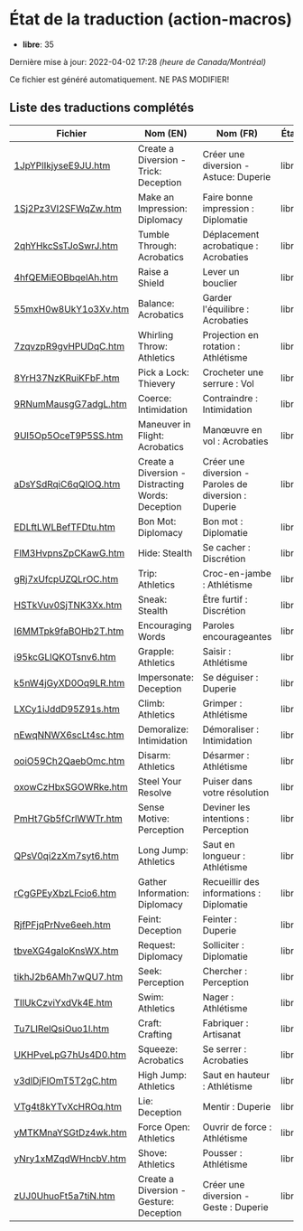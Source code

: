 # État de la traduction (action-macros)

 * **libre**: 35


Dernière mise à jour: 2022-04-02 17:28 *(heure de Canada/Montréal)*

Ce fichier est généré automatiquement. NE PAS MODIFIER!
## Liste des traductions complétés

| Fichier   | Nom (EN)    | Nom (FR)    | État |
|-----------|-------------|-------------|:----:|
|[1JpYPlIkjyseE9JU.htm](action-macros/1JpYPlIkjyseE9JU.htm)|Create a Diversion - Trick: Deception|Créer une diversion - Astuce: Duperie|libre|
|[1Sj2Pz3VI2SFWqZw.htm](action-macros/1Sj2Pz3VI2SFWqZw.htm)|Make an Impression: Diplomacy|Faire bonne impression : Diplomatie|libre|
|[2qhYHkcSsTJoSwrJ.htm](action-macros/2qhYHkcSsTJoSwrJ.htm)|Tumble Through: Acrobatics|Déplacement acrobatique : Acrobaties|libre|
|[4hfQEMiEOBbqelAh.htm](action-macros/4hfQEMiEOBbqelAh.htm)|Raise a Shield|Lever un bouclier|libre|
|[55mxH0w8UkY1o3Xv.htm](action-macros/55mxH0w8UkY1o3Xv.htm)|Balance: Acrobatics|Garder l'équilibre : Acrobaties|libre|
|[7zqvzpR9gvHPUDqC.htm](action-macros/7zqvzpR9gvHPUDqC.htm)|Whirling Throw: Athletics|Projection en rotation : Athlétisme|libre|
|[8YrH37NzKRuiKFbF.htm](action-macros/8YrH37NzKRuiKFbF.htm)|Pick a Lock: Thievery|Crocheter une serrure : Vol|libre|
|[9RNumMausgG7adgL.htm](action-macros/9RNumMausgG7adgL.htm)|Coerce: Intimidation|Contraindre : Intimidation|libre|
|[9Ul5Op5OceT9P5SS.htm](action-macros/9Ul5Op5OceT9P5SS.htm)|Maneuver in Flight: Acrobatics|Manœuvre en vol : Acrobaties|libre|
|[aDsYSdRqiC6qQIOQ.htm](action-macros/aDsYSdRqiC6qQIOQ.htm)|Create a Diversion - Distracting Words: Deception|Créer une diversion - Paroles de diversion : Duperie|libre|
|[EDLftLWLBefTFDtu.htm](action-macros/EDLftLWLBefTFDtu.htm)|Bon Mot: Diplomacy|Bon mot : Diplomatie|libre|
|[FlM3HvpnsZpCKawG.htm](action-macros/FlM3HvpnsZpCKawG.htm)|Hide: Stealth|Se cacher : Discrétion|libre|
|[gRj7xUfcpUZQLrOC.htm](action-macros/gRj7xUfcpUZQLrOC.htm)|Trip: Athletics|Croc-en-jambe : Athlétisme|libre|
|[HSTkVuv0SjTNK3Xx.htm](action-macros/HSTkVuv0SjTNK3Xx.htm)|Sneak: Stealth|Être furtif : Discrétion|libre|
|[I6MMTpk9faBOHb2T.htm](action-macros/I6MMTpk9faBOHb2T.htm)|Encouraging Words|Paroles encourageantes|libre|
|[i95kcGLIQKOTsnv6.htm](action-macros/i95kcGLIQKOTsnv6.htm)|Grapple: Athletics|Saisir : Athlétisme|libre|
|[k5nW4jGyXD0Oq9LR.htm](action-macros/k5nW4jGyXD0Oq9LR.htm)|Impersonate: Deception|Se déguiser : Duperie|libre|
|[LXCy1iJddD95Z91s.htm](action-macros/LXCy1iJddD95Z91s.htm)|Climb: Athletics|Grimper : Athlétisme|libre|
|[nEwqNNWX6scLt4sc.htm](action-macros/nEwqNNWX6scLt4sc.htm)|Demoralize: Intimidation|Démoraliser : Intimidation|libre|
|[ooiO59Ch2QaebOmc.htm](action-macros/ooiO59Ch2QaebOmc.htm)|Disarm: Athletics|Désarmer : Athlétisme|libre|
|[oxowCzHbxSGOWRke.htm](action-macros/oxowCzHbxSGOWRke.htm)|Steel Your Resolve|Puiser dans votre résolution|libre|
|[PmHt7Gb5fCrlWWTr.htm](action-macros/PmHt7Gb5fCrlWWTr.htm)|Sense Motive: Perception|Deviner les intentions : Perception|libre|
|[QPsV0qi2zXm7syt6.htm](action-macros/QPsV0qi2zXm7syt6.htm)|Long Jump: Athletics|Saut en longueur : Athlétisme|libre|
|[rCgGPEyXbzLFcio6.htm](action-macros/rCgGPEyXbzLFcio6.htm)|Gather Information: Diplomacy|Recueillir des informations : Diplomatie|libre|
|[RjfPFjqPrNve6eeh.htm](action-macros/RjfPFjqPrNve6eeh.htm)|Feint: Deception|Feinter : Duperie|libre|
|[tbveXG4gaIoKnsWX.htm](action-macros/tbveXG4gaIoKnsWX.htm)|Request: Diplomacy|Solliciter : Diplomatie|libre|
|[tikhJ2b6AMh7wQU7.htm](action-macros/tikhJ2b6AMh7wQU7.htm)|Seek: Perception|Chercher : Perception|libre|
|[TIlUkCzviYxdVk4E.htm](action-macros/TIlUkCzviYxdVk4E.htm)|Swim: Athletics|Nager : Athlétisme|libre|
|[Tu7LIRelQsiOuo1l.htm](action-macros/Tu7LIRelQsiOuo1l.htm)|Craft: Crafting|Fabriquer : Artisanat|libre|
|[UKHPveLpG7hUs4D0.htm](action-macros/UKHPveLpG7hUs4D0.htm)|Squeeze: Acrobatics|Se serrer : Acrobaties|libre|
|[v3dlDjFlOmT5T2gC.htm](action-macros/v3dlDjFlOmT5T2gC.htm)|High Jump: Athletics|Saut en hauteur : Athlétisme|libre|
|[VTg4t8kYTvXcHROq.htm](action-macros/VTg4t8kYTvXcHROq.htm)|Lie: Deception|Mentir : Duperie|libre|
|[yMTKMnaYSGtDz4wk.htm](action-macros/yMTKMnaYSGtDz4wk.htm)|Force Open: Athletics|Ouvrir de force : Athlétisme|libre|
|[yNry1xMZqdWHncbV.htm](action-macros/yNry1xMZqdWHncbV.htm)|Shove: Athletics|Pousser : Athlétisme|libre|
|[zUJ0UhuoFt5a7tiN.htm](action-macros/zUJ0UhuoFt5a7tiN.htm)|Create a Diversion - Gesture: Deception|Créer une diversion - Geste : Duperie|libre|
